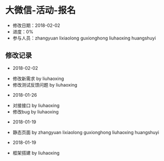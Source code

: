# 大微信-活动-报名
- 修改日期：2018-02-02
- 进度：0%  
- 参与人员：zhangyuan lixiaolong guxionghong liuhaoxing huangshuyi

## 修改记录
- 2018-02-02
* 修改新需求 by liuhaoxing
* 修改测试反馈问题 by liuhaoxing

- 2018-01-26
* 对接接口 by liuhaoxing
* 修改bug by liuhaoxing

- 2018-01-19
* 静态页面 by zhangyuan lixiaolong guxionghong liuhaoxing huangshuyi

- 2018-01-19
* 框架搭建 by liuhaoxing

